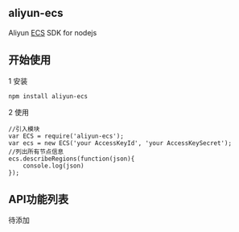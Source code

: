 ## aliyun-ecs
Aliyun [ECS](http://dev.aliyun.com/read.php?tid=41) SDK for nodejs

## 开始使用
1 安装

    npm install aliyun-ecs

2 使用

	//引入模块
	var ECS = require('aliyun-ecs');
	var ecs = new ECS('your AccessKeyId', 'your AccessKeySecret');
	//列出所有节点信息
	ecs.describeRegions(function(json){
		console.log(json)
	});

## API功能列表
待添加

<!-- 
__列出所有节点信息__

* 方法

describeRegions

* 参数

无


__列出所有节点信息__
-->